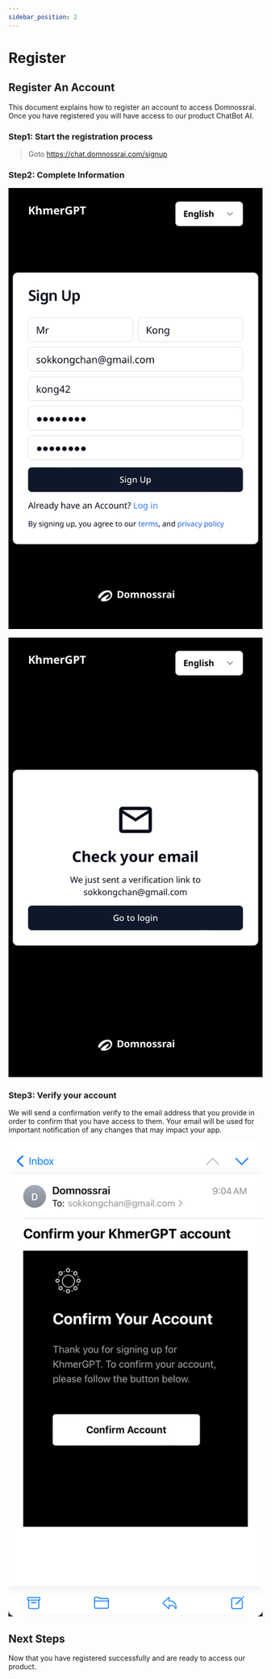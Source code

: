 ```yaml
---
sidebar_position: 2
---
```


# Register

## Register An Account

This document explains how to register an account to access Domnossrai. Once you have registered you will have access to our product ChatBot AI.

### Step1: Start the registration process

> Goto https://chat.domnossrai.com/signup

### Step2: Complete Information

![](./img/2023-11-27-13-26-27.png)

![](./img/2023-11-27-13-26-40.png)

### Step3: Verify your account

We will send a confirmation verify to the email address that you provide in order to confirm that you have access to them. Your email will be used for important notification of any changes that may impact your app.

![](./img/2023-11-27-13-27-47.png)

## Next Steps
Now that you have registered successfully and are ready to access our product.